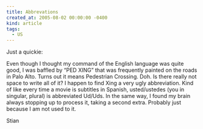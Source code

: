 ```yaml
---
title: Abbrevations
created_at: 2005-08-02 00:00:00 -0400
kind: article
tags:
  - US
---
```


Just a quickie:

Even though I thought my command of the English language was quite good,
I was baffled by “PED XING” that was frequently painted on the roads in
Palo Alto. Turns out it means Pedestrian Crossing. Doh. Is there really
not space to write all of it? I happen to find Xing a very ugly
abbreviation. Kind of like every time a movie is subtitles in Spanish,
usted/ustedes (you in singular, plural) is abbreviated Ud/Uds. In the
same way, I found my brain always stopping up to process it, taking a
second extra. Probably just because I am not used to it.

Stian
